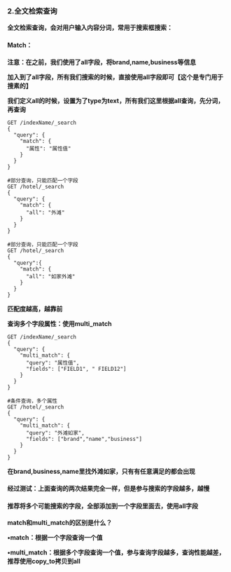 ### 2.全文检索查询



**全文检索查询，会对用户输入内容分词，常用于搜索框搜索：**



#### Match：

**注意：在之前，我们使用了all字段，将brand,name,business等信息**

**加入到了all字段，所有我们搜索的时候，直接使用all字段即可【这个是专门用于搜素的】**

**我们定义all的时候，设置为了type为text，所有我们这里根据all查询，先分词，再查询**



```apl
GET /indexName/_search
{
  "query": {
    "match": {
      "属性": "属性值"
    }
  }
}
```

```apl
#部分查询，只能匹配一个字段
GET /hotel/_search
{
  "query": {
    "match": {
      "all": "外滩"
    }
  }
}
```

```apl
#部分查询，只能匹配一个字段
GET /hotel/_search
{
  "query":{
    "match": {
      "all": "如家外滩"
    }
  }
}
```

**匹配度越高，越靠前**





**查询多个字段属性：使用multi_match**

```apl
GET /indexName/_search
{
  "query": {
    "multi_match": {
      "query": "属性值",
      "fields": ["FIELD1", " FIELD12"]
    }
  }
}
```



```apl
#条件查询，多个属性
GET /hotel/_search
{
  "query": {
    "multi_match": {
      "query": "外滩如家",
      "fields": ["brand","name","business"]
    }
  }
}
```

**在brand,business,name里找外滩如家，只有有任意满足的都会出现**



#### 经过测试：上面查询的两次结果完全一样，但是参与搜索的字段越多，越慢

#### 推荐将多个可能搜索的字段，全部添加到一个字段里面去，使用all字段



**match和multi_match的区别是什么？**

**•match：根据一个字段查询一个值**

**•multi_match：根据多个字段查询一个值，参与查询字段越多，查询性能越差，推荐使用copy_to拷贝到all**